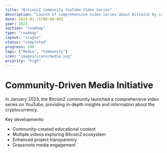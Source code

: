 ```yaml
---
title: "BitcoinZ Community YouTube Video Series"
description: "Launch of comprehensive video series about BitcoinZ by community members"
date: 2023-01-15T00:00:00Z
year: 2023
section: "roadmap"
type: "roadmap"
layout: "single"
status: "completed"
progress: 100
tags: ["Media", "Community"]
icon: "images/icons/media.svg"
priority: "high"
---
```


# Community-Driven Media Initiative

In January 2023, the BitcoinZ community launched a comprehensive video series on YouTube, providing in-depth insights and information about the cryptocurrency.

Key developments:
- Community-created educational content
- Multiple videos exploring BitcoinZ ecosystem
- Enhanced project transparency
- Grassroots media engagement
